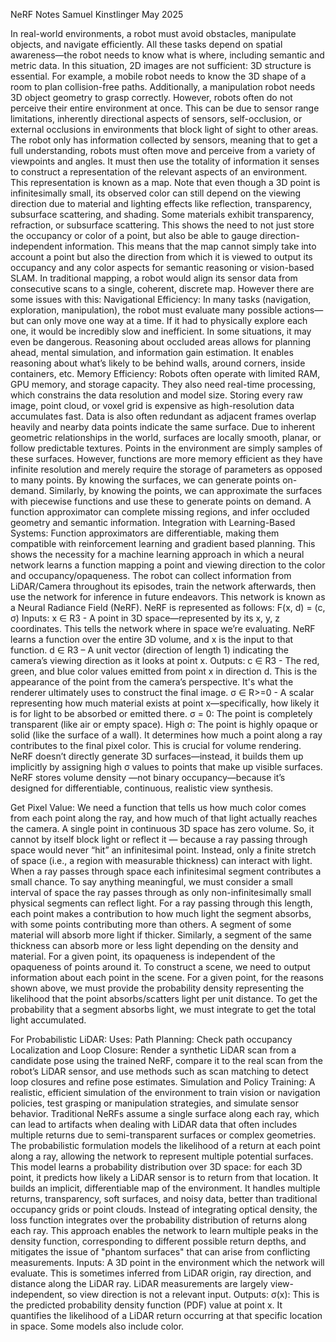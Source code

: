 NeRF Notes
Samuel Kinstlinger
May 2025

In real-world environments, a robot must avoid obstacles, manipulate objects, and navigate efficiently. All these tasks depend on spatial awareness—the robot needs to know what is where, including semantic and metric data. In this situation, 2D images are not sufficient: 3D structure is essential. For example, a mobile robot needs to know the 3D shape of a room to plan collision-free paths. Additionally, a manipulation robot needs 3D object geometry to grasp correctly.
However, robots often do not perceive their entire environment at once. This can be due to sensor range limitations, inherently directional aspects of sensors, self-occlusion, or external occlusions in environments that block light of sight to other areas. The robot only has information collected by sensors, meaning that to get a full understanding, robots must often move and perceive from a variety of viewpoints and angles. It must then use the totality of information it senses to construct a representation of the relevant aspects of an environment. This representation is known as a map. 
Note that even though a 3D point is infinitesimally small, its observed color can still depend on the viewing direction due to material and lighting effects like reflection, transparency, subsurface scattering, and shading. Some materials exhibit transparency, refraction, or subsurface scattering. This shows the need to not just store the occupancy or color of a point, but also be able to gauge direction-independent information. This means that the map cannot simply take into account a point but also the direction from which it is viewed to output its occupancy and any color aspects for semantic reasoning or vision-based SLAM. 
In traditional mapping, a robot would align its sensor data from consecutive scans to a single, coherent, discrete map. However there are some issues with this:
Navigational Efficiency: In many tasks (navigation, exploration, manipulation), the robot must evaluate many possible actions—but can only move one way at a time. If it had to physically explore each one, it would be incredibly slow and inefficient. In some situations, it may even be dangerous. Reasoning about occluded areas allows for planning ahead, mental simulation, and information gain estimation. It enables reasoning about what’s likely to be behind walls, around corners, inside containers, etc.
Memory Efficiency: Robots often operate with limited RAM, GPU memory, and storage capacity. They also need real-time processing, which constrains the data resolution and model size. Storing every raw image, point cloud, or voxel grid is expensive as high-resolution data accumulates fast. Data is also often redundant as adjacent frames overlap heavily and nearby data points indicate the same surface. Due to inherent geometric relationships in the world, surfaces are locally smooth, planar, or follow predictable textures. Points in the environment are simply samples of these surfaces. However, functions are more memory efficient as they have infinite resolution and merely require the storage of parameters as opposed to many points. By knowing the surfaces, we can generate points on-demand. Similarly, by knowing the points, we can approximate the surfaces with piecewise functions and use these to generate points on demand. A function approximator can complete missing regions, and infer occluded geometry and semantic information. 
Integration with Learning-Based Systems: Function approximators are differentiable, making them compatible with reinforcement learning and gradient based planning. 
This shows the necessity for a machine learning approach in which a neural network learns a function mapping a point and viewing direction to the color and occupancy/opaqueness. The robot can collect information from LiDAR/Camera throughout its episodes, train the network afterwards, then use the network for inference in future endeavors. This network is known as a Neural Radiance Field (NeRF). 
NeRF is represented as follows: F(x, d) = (c, σ)
Inputs: 
x ∈ R3 - A point in 3D space—represented by its x, y, z coordinates. This tells the network where in space we’re evaluating. NeRF learns a function over the entire 3D volume, and x is the input to that function. 
d ∈ R3 – A unit vector (direction of length 1) indicating the camera’s viewing direction as it looks at point x. 
Outputs:
c ∈ R3 - The red, green, and blue color values emitted from point x in direction d. This is the appearance of the point from the camera’s perspective. It's what the renderer ultimately uses to construct the final image. 
σ ∈ R>=0 - A scalar representing how much material exists at point x—specifically, how likely it is for light to be absorbed or emitted there. σ = 0: The point is completely transparent (like air or empty space). High σ: The point is highly opaque or solid (like the surface of a wall). It determines how much a point along a ray contributes to the final pixel color. This is crucial for volume rendering. NeRF doesn’t directly generate 3D surfaces—instead, it builds them up implicitly by assigning high σ values to points that make up visible surfaces. NeRF stores volume density —not binary occupancy—because it’s designed for differentiable, continuous, realistic view synthesis.

Get Pixel Value:
We need a function that tells us how much color comes from each point along the ray, and how much of that light actually reaches the camera.
A single point in continuous 3D space has zero volume. So, it cannot by itself block light or reflect it — because a ray passing through space would never “hit” an infinitesimal point. Instead, only a finite stretch of space (i.e., a region with measurable thickness) can interact with light.
When a ray passes through space each infinitesimal segment contributes a small chance. To say anything meaningful, we must consider a small interval of space the ray passes through as only non-infinitesimally small physical segments can reflect light. For a ray passing through this length, each point makes a contribution to how much light the segment absorbs, with some points contributing more than others. A segment of some material will absorb more light if thicker. Similarly, a segment of the same thickness can absorb more or less light depending on the density and material. 
For a given point, its opaqueness is independent of the opaqueness of points around it. To construct a scene, we need to output information about each point in the scene. For a given point, for the reasons shown above, we must provide the probability density representing the likelihood that the point absorbs/scatters light per unit distance. To get the probability that a segment absorbs light, we must integrate to get the total light accumulated. 

For Probabilistic LiDAR:
Uses:
Path Planning: Check path occupancy
Localization and Loop Closure: Render a synthetic LiDAR scan from a candidate pose using the trained NeRF, compare it to the real scan from the robot’s LiDAR sensor, and use methods such as scan matching to detect loop closures and refine pose estimates. 
Simulation and Policy Training: A realistic, efficient simulation of the environment to train vision or navigation policies, test grasping or manipulation strategies, and simulate sensor behavior. 
Traditional NeRFs assume a single surface along each ray, which can lead to artifacts when dealing with LiDAR data that often includes multiple returns due to semi-transparent surfaces or complex geometries. The probabilistic formulation models the likelihood of a return at each point along a ray, allowing the network to represent multiple potential surfaces. This model learns a probability distribution over 3D space: for each 3D point, it predicts how likely a LiDAR sensor is to return from that location. It builds an implicit, differentiable map of the environment. It handles multiple returns, transparency, soft surfaces, and noisy data, better than traditional occupancy grids or point clouds.
Instead of integrating optical density, the loss function integrates over the probability distribution of returns along each ray. This approach enables the network to learn multiple peaks in the density function, corresponding to different possible return depths, and mitigates the issue of "phantom surfaces" that can arise from conflicting measurements.
Inputs: A 3D point in the environment which the network will evaluate. This is sometimes inferred from LiDAR origin, ray direction, and distance along the LiDAR ray. LiDAR measurements are largely view-independent, so view direction is not a relevant input. 
Outputs: σ(x): This is the predicted probability density function (PDF) value at point x. It quantifies the likelihood of a LiDAR return occurring at that specific location in space. Some models also include color. 
